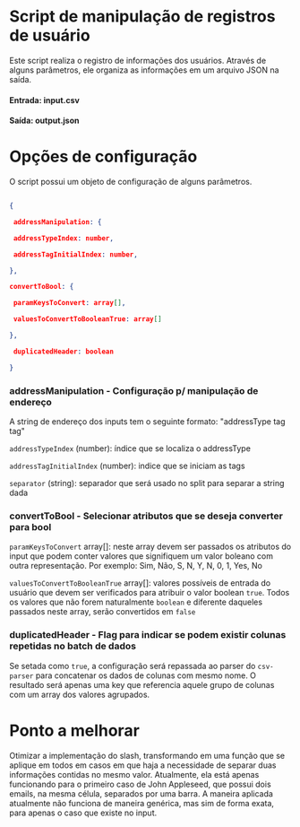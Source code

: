 # Script de manipulação de registros de usuário
Este script realiza o registro de informações dos usuários. Através de alguns parâmetros, ele organiza
as informações em um arquivo JSON na saída.
#### Entrada: input.csv
#### Saída:  output.json

# Opções de configuração

O script possui um objeto de configuração de alguns parâmetros.

```JSON

{

 addressManipulation: {

 addressTypeIndex: number,

 addressTagInitialIndex: number,

},

convertToBool: {

 paramKeysToConvert: array[],

 valuesToConvertToBooleanTrue: array[]

},

 duplicatedHeader: boolean

}

```

  

### addressManipulation - Configuração p/ manipulação de endereço

A string de endereço dos inputs tem o seguinte formato: "addressType tag tag"

  

`addressTypeIndex` (number): índice que se localiza o addressType

  

`addressTagInitialIndex` (number): indice que se iniciam as tags

  

`separator` (string): separador que será usado no split para separar a string dada

  
  

### convertToBool - Selecionar atributos que se deseja converter para bool

  

`paramKeysToConvert` array[]: neste array devem ser passados os atributos do input que podem conter valores que signifiquem um valor boleano com outra representação. Por exemplo: Sim, Não, S, N, Y, N, 0, 1, Yes, No

  

`valuesToConvertToBooleanTrue` array[]: valores possíveis de entrada do usuário que devem ser verificados para atribuir o valor boolean `true`. Todos os valores que não forem naturalmente `boolean` e diferente daqueles passados neste array, serão convertidos em `false`

  

### duplicatedHeader - Flag para indicar se podem existir colunas repetidas no batch de dados

Se setada como `true`, a configuração será repassada ao parser do `csv-parser` para concatenar os dados de colunas com mesmo nome. O resultado será apenas uma key que referencia aquele grupo de colunas com um array dos valores agrupados.

# Ponto a melhorar
Otimizar a implementação do slash, transformando em uma função que se aplique em todos em casos em que haja a necessidade de separar duas informações contidas no mesmo valor. Atualmente, ela está apenas funcionando para o primeiro caso de John Appleseed, que possui dois emails, na mesma célula, separados por uma barra. A maneira aplicada atualmente não funciona de maneira genérica, mas sim de forma exata, para apenas o caso que existe no input. 

